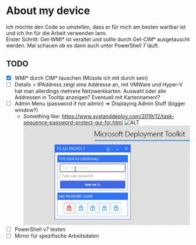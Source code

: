 # About my device

Ich möchte den Code so umstellen, dass er für mich am besten wartbar ist und ich ihn für die Arbeit verwenden lann.\
Erster Schritt: Get-WMI* ist veraltet und sollte durch Get-CIM* ausgetauscht werden. Mal schauen ob es dann auch unter PowerShell 7 läuft.

## TODO
- [X] WMI* durch CIM* tauschen (Müsste ich mit durch sein)
- [ ] Details > IPAddress zeigt eine Addresse an, mit VMWare und Hyper-V hat man allerdings mehrere Netzwerkkarten.
Auswahl oder alle Addressen in Tooltip anzeigen? Eventuell mit Kartennamen!?
- [ ] Admin Menu (password if not admin) => Displaying Admin Stuff (bigger window?)
  - Something like: https://www.systanddeploy.com/2019/12/task-sequence-password-protect-gui-for.html
  ![ALT](https://1.bp.blogspot.com/-XKK1lFaRbR4/XeGK54cDpII/AAAAAAAAMBc/1tZonS6NhPwiH-qvMXJsHnXhyLSxI9pKQCLcBGAsYHQ/s400/Untitled%2BProject.gif)
  ![ALT](https://raw.githubusercontent.com/damienvanrobaeys/TS_AD_Protect/master/in_action.gif)
- [ ] PowerShell v7 testen
- [ ] Mirror für spezifische Arbeitsdaten